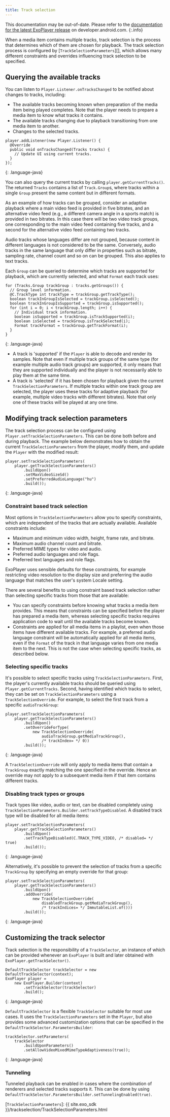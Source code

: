 ```yaml
---
title: Track selection
---
```


This documentation may be out-of-date. Please refer to the
[documentation for the latest ExoPlayer release][] on developer.android.com.
{:.info}

When a media item contains multiple tracks, track selection is the process that
determines which of them are chosen for playback. The track selection process is
configured by [`TrackSelectionParameters`][], which allows many different
constraints and overrides influencing track selection to be specified.

## Querying the available tracks

You can listen to `Player.Listener.onTracksChanged` to be notified about changes
to tracks, including:

* The available tracks becoming known when preparation of the media item being
  played completes. Note that the player needs to prepare a media item to know
  what tracks it contains.
* The available tracks changing due to playback transitioning from one media
  item to another.
* Changes to the selected tracks.

~~~
player.addListener(new Player.Listener() {
  @Override
  public void onTracksChanged(Tracks tracks) {
    // Update UI using current tracks.
  }
});
~~~
{: .language-java}

You can also query the current tracks by calling `player.getCurrentTracks()`.
The returned `Tracks` contains a list of `Track.Group`s, where tracks within a
single `Group` present the same content but in different formats.

As an example of how tracks can be grouped, consider an adaptive playback where
a main video feed is provided in five bitrates, and an alternative video feed
(e.g., a different camera angle in a sports match) is provided in two bitrates.
In this case there will be two video track groups, one corresponding to the main
video feed containing five tracks, and a second for the alternative video feed
containing two tracks.

Audio tracks whose languages differ are not grouped, because content in
different languages is not considered to be the same. Conversely, audio tracks
in the same language that only differ in properties such as bitrate, sampling
rate, channel count and so on can be grouped. This also applies to text tracks.

Each `Group` can be queried to determine which tracks are supported for
playback, which are currently selected, and what `Format` each track uses:

~~~
for (Tracks.Group trackGroup : tracks.getGroups()) {
  // Group level information.
  @C.TrackType int trackType = trackGroup.getTrackType();
  boolean trackInGroupIsSelected = trackGroup.isSelected();
  boolean trackInGroupIsSupported = trackGroup.isSupported();
  for (int i = 0; i < trackGroup.length; i++) {
    // Individual track information.
    boolean isSupported = trackGroup.isTrackSupported(i);
    boolean isSelected = trackGroup.isTrackSelected(i);
    Format trackFormat = trackGroup.getTrackFormat(i);
  }
}
~~~
{: .language-java}

* A track is 'supported' if the `Player` is able to decode and render its
  samples. Note that even if multiple track groups of the same type (for example
  multiple audio track groups) are supported, it only means that they are
  supported individually and the player is not necessarily able to play them at
  the same time.
* A track is 'selected' if it has been chosen for playback given the current
  `TrackSelectionParameters`. If multiple tracks within one track group are
  selected, the player uses these tracks for adaptive playback (for example,
  multiple video tracks with different bitrates). Note that only one of these
  tracks will be played at any one time.

## Modifying track selection parameters

The track selection process can be configured using
`Player.setTrackSelectionParameters`. This can be done both before and during
playback. The example below demonstrates how to obtain the current
`TrackSelectionParameters` from the player, modify them, and update the `Player`
with the modified result:

~~~
player.setTrackSelectionParameters(
    player.getTrackSelectionParameters()
        .buildUpon()
        .setMaxVideoSizeSd()
        .setPreferredAudioLanguage("hu")
        .build());
~~~
{: .language-java}

### Constraint based track selection

Most options in `TrackSelectionParameters` allow you to specify constraints,
which are independent of the tracks that are actually available. Available
constraints include:

 * Maximum and minimum video width, height, frame rate, and bitrate.
 * Maximum audio channel count and bitrate.
 * Preferred MIME types for video and audio.
 * Preferred audio languages and role flags.
 * Preferred text languages and role flags.

ExoPlayer uses sensible defaults for these constraints, for example restricting
video resolution to the display size and preferring the audio language that
matches the user's system Locale setting.

There are several benefits to using constraint based track selection rather than
selecting specific tracks from those that are available:

* You can specify constraints before knowing what tracks a media item provides.
  This means that constraints can be specified before the player has prepared a
  media item, whereas selecting specific tracks requires application code to
  wait until the available tracks become known.
* Constraints are applied for all media items in a playlist, even when those
  items have different available tracks. For example, a preferred audio language
  constraint will be automatically applied for all media items, even if the
  `Format` of the track in that language varies from one media item to the next.
  This is not the case when selecting specific tracks, as described below.

### Selecting specific tracks

It's possible to select specific tracks using `TrackSelectionParameters`. First,
the player's currently available tracks should be queried using
`Player.getCurrentTracks`. Second, having identified which tracks to select,
they can be set on `TrackSelectionParameters` using a `TrackSelectionOverride`.
For example, to select the first track from a specific `audioTrackGroup`:

~~~
player.setTrackSelectionParameters(
    player.getTrackSelectionParameters()
        .buildUpon()
        .setOverrideForType(
            new TrackSelectionOverride(
                audioTrackGroup.getMediaTrackGroup(),
                /* trackIndex= */ 0))
        .build());
~~~
{: .language-java}

A `TrackSelectionOverride` will only apply to media items that contain a
`TrackGroup` exactly matching the one specified in the override. Hence an
override may not apply to a subsequent media item if that item contains
different tracks.

### Disabling track types or groups

Track types like video, audio or text, can be disabled completely using
`TrackSelectionParameters.Builder.setTrackTypeDisabled`. A disabled track type
will be disabled for all media items:

~~~
player.setTrackSelectionParameters(
    player.getTrackSelectionParameters()
        .buildUpon()
        .setTrackTypeDisabled(C.TRACK_TYPE_VIDEO, /* disabled= */ true)
        .build());
~~~
{: .language-java}

Alternatively, it's possible to prevent the selection of tracks from a specific
`TrackGroup` by specifying an empty override for that group:

~~~
player.setTrackSelectionParameters(
    player.getTrackSelectionParameters()
        .buildUpon()
        .addOverride(
            new TrackSelectionOverride(
                disabledTrackGroup.getMediaTrackGroup(),
                /* trackIndices= */ ImmutableList.of()))
        .build());
~~~
{: .language-java}

## Customizing the track selector

Track selection is the responsibility of a `TrackSelector`, an instance
of which can be provided whenever an `ExoPlayer` is built and later obtained
with `ExoPlayer.getTrackSelector()`.

~~~
DefaultTrackSelector trackSelector = new DefaultTrackSelector(context);
ExoPlayer player =
    new ExoPlayer.Builder(context)
        .setTrackSelector(trackSelector)
        .build();
~~~
{: .language-java}

`DefaultTrackSelector` is a flexible `TrackSelector` suitable for most use
cases. It uses the `TrackSelectionParameters` set in the `Player`, but also
provides some advanced customization options that can be specified in the
`DefaultTrackSelector.ParametersBuilder`:

~~~
trackSelector.setParameters(
    trackSelector
        .buildUponParameters()
        .setAllowVideoMixedMimeTypeAdaptiveness(true));
~~~
{: .language-java}

### Tunneling

Tunneled playback can be enabled in cases where the combination of renderers and
selected tracks supports it. This can be done by using
`DefaultTrackSelector.ParametersBuilder.setTunnelingEnabled(true)`.

[documentation for the latest ExoPlayer release]: https://developer.android.com/guide/topics/media/exoplayer/track-selection
[`TrackSelectionParameters`]: {{ site.exo_sdk }}/trackselection/TrackSelectionParameters.html
